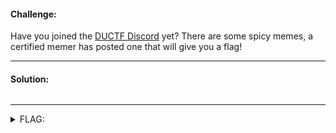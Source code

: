 #### Challenge:

Have you joined the [DUCTF Discord](https://duc.tf/discord) yet? There are some spicy memes, a certified memer has posted one that will give you a flag!

---

#### Solution:

```bash
```

---

<details><summary>FLAG:</summary>

```
DUCTF{G'day_mates_this'll_be_a_cracka}
```

</details>
<br/>
